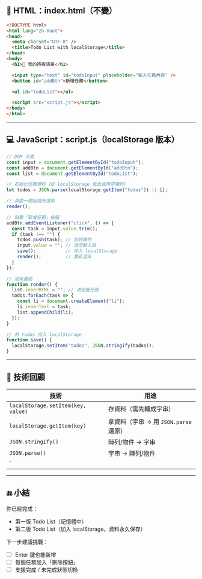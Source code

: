 ## 📄 HTML：index.html（不變）

```html
<!DOCTYPE html>
<html lang="zh-Hant">
<head>
  <meta charset="UTF-8" />
  <title>Todo List with localStorage</title>
</head>
<body>
  <h1>📝 我的待辦清單</h1>

  <input type="text" id="todoInput" placeholder="輸入任務內容" />
  <button id="addBtn">新增任務</button>

  <ul id="todoList"></ul>

  <script src="script.js"></script>
</body>
</html>
```

---

## 💻 JavaScript：script.js（localStorage 版本）

```js
// DOM 元素
const input = document.getElementById("todoInput");
const addBtn = document.getElementById("addBtn");
const list = document.getElementById("todoList");

// 初始化任務資料（從 localStorage 取出或用空陣列）
let todos = JSON.parse(localStorage.getItem("todos")) || [];

// 頁面一開始就先渲染
render();

// 點擊「新增任務」按鈕
addBtn.addEventListener("click", () => {
  const task = input.value.trim();
  if (task !== "") {
    todos.push(task); // 加到陣列
    input.value = ""; // 清空輸入框
    save();           // 存入 localStorage
    render();         // 重新渲染
  }
});

// 渲染畫面
function render() {
  list.innerHTML = ""; // 清空舊任務
  todos.forEach(task => {
    const li = document.createElement("li");
    li.innerText = task;
    list.appendChild(li);
  });
}

// 將 todos 存入 localStorage
function save() {
  localStorage.setItem("todos", JSON.stringify(todos));
}
```

---

## 📌 技術回顧

| 技術 | 用途 |
|------|------|
| `localStorage.setItem(key, value)` | 存資料（需先轉成字串） |
| `localStorage.getItem(key)` | 拿資料（字串 → 用 `JSON.parse` 還原） |
| `JSON.stringify()` | 陣列/物件 → 字串 |
| `JSON.parse()` | 字串 → 陣列/物件 |
| `|| []` | 如果沒有資料，就給一個空陣列預設值 |

---

## 🔚 小結

你已經完成：
- 第一版 Todo List（記憶體中）
- 第二版 Todo List（加入 localStorage，資料永久保存）

下一步建議挑戰：
- [ ] Enter 鍵也能新增
- [ ] 每個任務加入「刪除按鈕」
- [ ] 支援完成 / 未完成狀態切換
